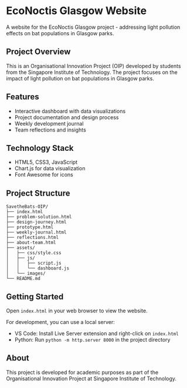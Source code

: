 # EcoNoctis Glasgow Website

A website for the EcoNoctis Glasgow project - addressing light pollution effects on bat populations in Glasgow parks.

## Project Overview

This is an Organisational Innovation Project (OIP) developed by students from the Singapore Institute of Technology. The project focuses on the impact of light pollution on bat populations in Glasgow parks.

## Features

- Interactive dashboard with data visualizations
- Project documentation and design process
- Weekly development journal
- Team reflections and insights

## Technology Stack

- HTML5, CSS3, JavaScript
- Chart.js for data visualization
- Font Awesome for icons

## Project Structure

```
SavetheBats-OIP/
├── index.html
├── problem-solution.html
├── design-journey.html
├── prototype.html
├── weekly-journal.html
├── reflections.html
├── about-team.html
├── assets/
│   ├── css/style.css
│   ├── js/
│   │   ├── script.js
│   │   └── dashboard.js
│   └── images/
└── README.md
```

## Getting Started

Open `index.html` in your web browser to view the website.

For development, you can use a local server:
- VS Code: Install Live Server extension and right-click on `index.html`
- Python: Run `python -m http.server 8000` in the project directory

## About

This project is developed for academic purposes as part of the Organisational Innovation Project at Singapore Institute of Technology.
